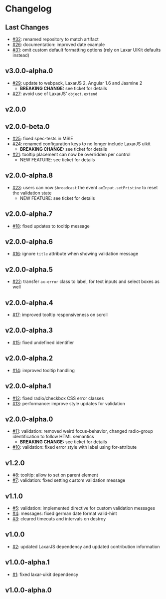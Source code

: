 # Changelog

## Last Changes

- [#32](https://github.com/LaxarJS/laxar-input-control/issues/32): renamed repository to match artifact
- [#26](https://github.com/LaxarJS/laxar-input-control/issues/26): documentation: improved date example
- [#31](https://github.com/LaxarJS/laxar-input-control/issues/31): omit custom default formatting options (rely on Laxar UIKit defaults instead)


## v3.0.0-alpha.0

- [#29](https://github.com/LaxarJS/laxar-input-control/issues/29): update to webpack, LaxarJS 2, Angular 1.6 and Jasmine 2
    + **BREAKING CHANGE:** see ticket for details
- [#27](https://github.com/LaxarJS/laxar-input-control/issues/27): avoid use of LaxarJS' `object.extend`


## v2.0.0
## v2.0.0-beta.0

- [#25](https://github.com/LaxarJS/laxar-input-control/issues/25): fixed spec-tests in MSIE
- [#24](https://github.com/LaxarJS/laxar-input-control/issues/24): renamed configuration keys to no longer include LaxarJS uikit
    + **BREAKING CHANGE:** see ticket for details
- [#21](https://github.com/LaxarJS/laxar-input-control/issues/21): tooltip placement can now be overridden per control
    + NEW FEATURE: see ticket for details


## v2.0.0-alpha.8

- [#23](https://github.com/LaxarJS/laxar-input-control/issues/23): users can now `$broadcast` the event `axInput.setPristine` to reset the validation state
    + NEW FEATURE: see ticket for details


## v2.0.0-alpha.7

- [#18](https://github.com/LaxarJS/laxar-input-control/issues/18): fixed updates to tooltip message


## v2.0.0-alpha.6

- [#16](https://github.com/LaxarJS/laxar-input-control/issues/16): ignore `title` attribute when showing validation message


## v2.0.0-alpha.5

- [#22](https://github.com/LaxarJS/laxar-input-control/issues/22): transfer `ax-error` class to label, for text inputs and select boxes as well


## v2.0.0-alpha.4

- [#17](https://github.com/LaxarJS/laxar-input-control/issues/17): improved tooltip responsiveness on scroll


## v2.0.0-alpha.3

- [#15](https://github.com/LaxarJS/laxar-input-control/issues/15): fixed undefined identifier


## v2.0.0-alpha.2

- [#14](https://github.com/LaxarJS/laxar-input-control/issues/14): improved tooltip handling


## v2.0.0-alpha.1

- [#12](https://github.com/LaxarJS/laxar-input-control/issues/12): fixed radio/checkbox CSS error classes
- [#13](https://github.com/LaxarJS/laxar-input-control/issues/13): performance: improve style updates for validation


## v2.0.0-alpha.0

- [#11](https://github.com/LaxarJS/laxar-input-control/issues/11): validation: removed weird focus-behavior, changed radio-group identification to follow HTML semantics
    + **BREAKING CHANGE:** see ticket for details
- [#10](https://github.com/LaxarJS/laxar-input-control/issues/10): validation: fixed error style with label using for-attribute


## v1.2.0

- [#8](https://github.com/LaxarJS/laxar-input-control/issues/8): tooltip: allow to set on parent element
- [#7](https://github.com/LaxarJS/laxar-input-control/issues/7): validation: fixed setting custom validation message


## v1.1.0

- [#5](https://github.com/LaxarJS/laxar-input-control/issues/5): validation: implemented directive for custom validation messages
- [#4](https://github.com/LaxarJS/laxar-input-control/issues/4): messages: fixed german date format valid-hint
- [#3](https://github.com/LaxarJS/laxar-input-control/issues/3): cleared timeouts and intervals on destroy


## v1.0.0

- [#2](https://github.com/LaxarJS/laxar-input-control/issues/2): updated LaxarJS dependency and updated contribution information


## v1.0.0-alpha.1

- [#1](https://github.com/LaxarJS/laxar-input-control/issues/1): fixed laxar-uikit dependency


## v1.0.0-alpha.0
